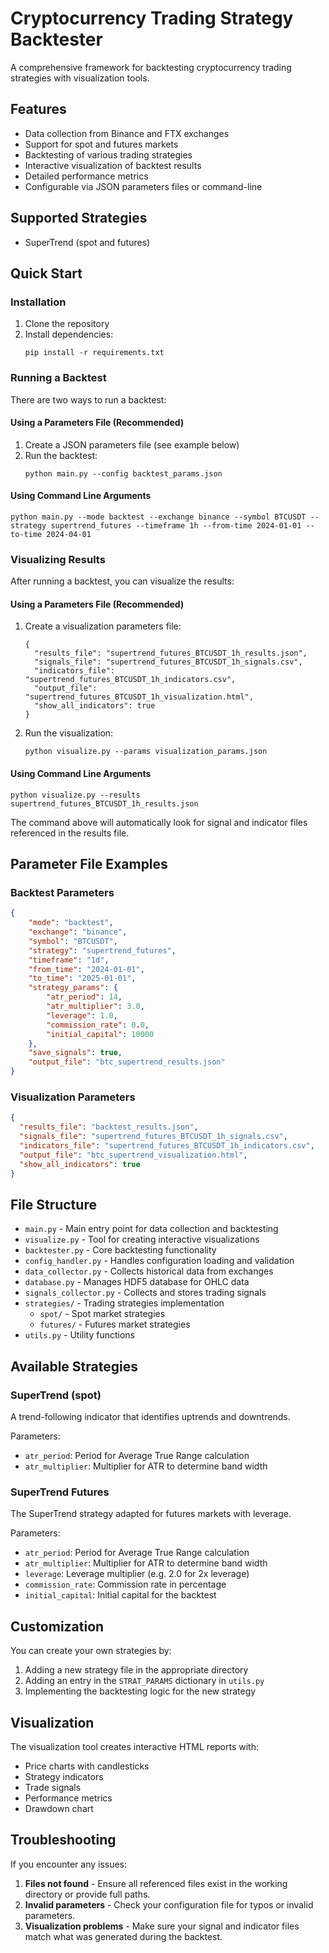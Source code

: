 # Cryptocurrency Trading Strategy Backtester

A comprehensive framework for backtesting cryptocurrency trading strategies with visualization tools.

## Features

- Data collection from Binance and FTX exchanges
- Support for spot and futures markets
- Backtesting of various trading strategies
- Interactive visualization of backtest results
- Detailed performance metrics
- Configurable via JSON parameters files or command-line

## Supported Strategies

- SuperTrend (spot and futures)

## Quick Start

### Installation

1. Clone the repository
2. Install dependencies:
   ```
   pip install -r requirements.txt
   ```

### Running a Backtest

There are two ways to run a backtest:

#### Using a Parameters File (Recommended)

1. Create a JSON parameters file (see example below)
2. Run the backtest:
   ```
   python main.py --config backtest_params.json
   ```

#### Using Command Line Arguments

```
python main.py --mode backtest --exchange binance --symbol BTCUSDT --strategy supertrend_futures --timeframe 1h --from-time 2024-01-01 --to-time 2024-04-01
```

### Visualizing Results

After running a backtest, you can visualize the results:

#### Using a Parameters File (Recommended)

1. Create a visualization parameters file:
   ```
   {
     "results_file": "supertrend_futures_BTCUSDT_1h_results.json",
     "signals_file": "supertrend_futures_BTCUSDT_1h_signals.csv",
     "indicators_file": "supertrend_futures_BTCUSDT_1h_indicators.csv",
     "output_file": "supertrend_futures_BTCUSDT_1h_visualization.html",
     "show_all_indicators": true
   }
   ```

2. Run the visualization:
   ```
   python visualize.py --params visualization_params.json
   ```

#### Using Command Line Arguments

```
python visualize.py --results supertrend_futures_BTCUSDT_1h_results.json
```

The command above will automatically look for signal and indicator files referenced in the results file.

## Parameter File Examples

### Backtest Parameters

```json
{
    "mode": "backtest",
    "exchange": "binance",
    "symbol": "BTCUSDT",
    "strategy": "supertrend_futures",
    "timeframe": "1d",
    "from_time": "2024-01-01",
    "to_time": "2025-01-01",
    "strategy_params": {
        "atr_period": 14,
        "atr_multiplier": 3.0,
        "leverage": 1.0,
        "commission_rate": 0.0,
        "initial_capital": 10000
    },
    "save_signals": true,
    "output_file": "btc_supertrend_results.json"
}
```

### Visualization Parameters

```json
{
  "results_file": "backtest_results.json",
  "signals_file": "supertrend_futures_BTCUSDT_1h_signals.csv",
  "indicators_file": "supertrend_futures_BTCUSDT_1h_indicators.csv",
  "output_file": "btc_supertrend_visualization.html",
  "show_all_indicators": true
}
```

## File Structure

- `main.py` - Main entry point for data collection and backtesting
- `visualize.py` - Tool for creating interactive visualizations
- `backtester.py` - Core backtesting functionality
- `config_handler.py` - Handles configuration loading and validation
- `data_collector.py` - Collects historical data from exchanges
- `database.py` - Manages HDF5 database for OHLC data
- `signals_collector.py` - Collects and stores trading signals
- `strategies/` - Trading strategies implementation
  - `spot/` - Spot market strategies
  - `futures/` - Futures market strategies
- `utils.py` - Utility functions

## Available Strategies

### SuperTrend (spot)

A trend-following indicator that identifies uptrends and downtrends.

Parameters:
- `atr_period`: Period for Average True Range calculation
- `atr_multiplier`: Multiplier for ATR to determine band width

### SuperTrend Futures

The SuperTrend strategy adapted for futures markets with leverage.

Parameters:
- `atr_period`: Period for Average True Range calculation
- `atr_multiplier`: Multiplier for ATR to determine band width
- `leverage`: Leverage multiplier (e.g. 2.0 for 2x leverage)
- `commission_rate`: Commission rate in percentage
- `initial_capital`: Initial capital for the backtest

## Customization

You can create your own strategies by:
1. Adding a new strategy file in the appropriate directory
2. Adding an entry in the `STRAT_PARAMS` dictionary in `utils.py`
3. Implementing the backtesting logic for the new strategy

## Visualization

The visualization tool creates interactive HTML reports with:
- Price charts with candlesticks
- Strategy indicators
- Trade signals
- Performance metrics
- Drawdown chart

## Troubleshooting

If you encounter any issues:

1. **Files not found** - Ensure all referenced files exist in the working directory or provide full paths.
2. **Invalid parameters** - Check your configuration file for typos or invalid parameters.
3. **Visualization problems** - Make sure your signal and indicator files match what was generated during the backtest.